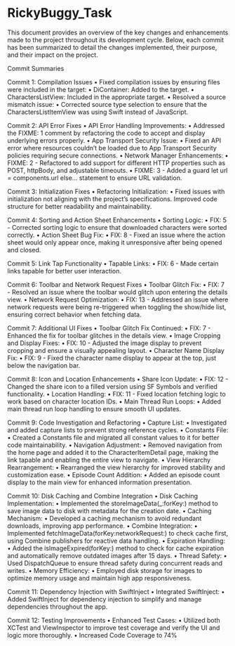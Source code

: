 # RickyBuggy_Task

This document provides an overview of the key changes and enhancements made to the project throughout its development cycle. Below, each commit has been summarized to detail the changes implemented, their purpose, and their impact on the project.

Commit Summaries

Commit 1: Compilation Issues
	•	Fixed compilation issues by ensuring files were included in the target:
	•	DiContainer: Added to the target.
	•	CharactersListView: Included in the appropriate target.
	•	Resolved a source mismatch issue:
	•	Corrected source type selection to ensure that the CharactersListItemView was using Swift instead of JavaScript.

Commit 2: API Error Fixes
	•	API Error Handling Improvements:
	•	Addressed the FIXME: 1 comment by refactoring the code to accept and display underlying errors properly.
	•	App Transport Security Issue:
	•	Fixed an API error where resources couldn’t be loaded due to App Transport Security policies requiring secure connections.
	•	Network Manager Enhancements:
	•	FIXME: 2 - Refactored to add support for different HTTP properties such as POST, httpBody, and adjustable timeouts.
	•	FIXME: 3 - Added a guard let url = components.url else... statement to ensure URL validation.

Commit 3: Initialization Fixes
	•	Refactoring Initialization:
	•	Fixed issues with initialization not aligning with the project’s specifications. Improved code structure for better readability and maintainability.

Commit 4: Sorting and Action Sheet Enhancements
	•	Sorting Logic:
	•	FIX: 5 - Corrected sorting logic to ensure that downloaded characters were sorted correctly.
	•	Action Sheet Bug Fix:
	•	FIX: 8 - Fixed an issue where the action sheet would only appear once, making it unresponsive after being opened and closed.

Commit 5: Link Tap Functionality
	•	Tapable Links:
	•	FIX: 6 - Made certain links tapable for better user interaction.

Commit 6: Toolbar and Network Request Fixes
	•	Toolbar Glitch Fix:
	•	FIX: 7 - Resolved an issue where the toolbar would glitch upon entering the details view.
	•	Network Request Optimization:
	•	FIX: 13 - Addressed an issue where network requests were being re-triggered when toggling the show/hide list, ensuring correct behavior when fetching data.

Commit 7: Additional UI Fixes
	•	Toolbar Glitch Fix Continued:
	•	FIX: 7 - Enhanced the fix for toolbar glitches in the details view.
	•	Image Cropping and Display Fixes:
	•	FIX: 10 - Adjusted the image display to prevent cropping and ensure a visually appealing layout.
	•	Character Name Display Fix:
	•	FIX: 9 - Fixed the character name display to appear at the top, just below the navigation bar.

Commit 8: Icon and Location Enhancements
	•	Share Icon Update:
	•	FIX: 12 - Changed the share icon to a filled version using SF Symbols and verified functionality.
	•	Location Handling:
	•	FIX: 11 - Fixed location fetching logic to work based on character location IDs.
	•	Main Thread Run Loops:
	•	Added main thread run loop handling to ensure smooth UI updates.

Commit 9: Code Investigation and Refactoring
	•	Capture List:
	•	Investigated and added capture lists to prevent strong reference cycles.
	•	Constants File:
	•	Created a Constants file and migrated all constant values to it for better code maintainability.
	•	Navigation Adjustment:
	•	Removed navigation from the home page and added it to the CharacterItemDetail page, making the link tapable and enabling the entire view to navigate.
	•	View Hierarchy Rearrangement:
	•	Rearranged the view hierarchy for improved stability and customization ease.
	•	Episode Count Addition:
	•	Added an episode count display to the main view for enhanced information presentation.

Commit 10: Disk Caching and Combine Integration
	•	Disk Caching Implementation:
	•	Implemented the storeImageData(_:forKey:) method to save image data to disk with metadata for the creation date.
	•	Caching Mechanism:
	•	Developed a caching mechanism to avoid redundant downloads, improving app performance.
	•	Combine Integration:
	•	Implemented fetchImageData(forKey:networkRequest:) to check cache first, using Combine publishers for reactive data handling.
	•	Expiration Handling:
	•	Added the isImageExpired(forKey:) method to check for cache expiration and automatically remove outdated images after 15 days.
	•	Thread Safety:
	•	Used DispatchQueue to ensure thread safety during concurrent reads and writes.
	•	Memory Efficiency:
	•	Employed disk storage for images to optimize memory usage and maintain high app responsiveness.

Commit 11: Dependency Injection with SwiftInject
	•	Integrated SwiftInject:
	•	Added SwiftInject for dependency injection to simplify and manage dependencies throughout the app.

Commit 12: Testing Improvements
	•	Enhanced Test Cases:
	•	Utilized both XCTest and ViewInspector to improve test coverage and verify the UI and logic more thoroughly.
    •	Increased Code Coverage to 74%
